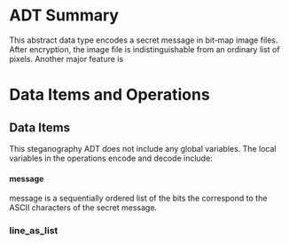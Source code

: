 # ADT Summary

This abstract data type encodes a secret message in bit-map image files.  After encryption, the image file is indistinguishable from an ordinary list of pixels.  Another major feature is 

# Data Items and Operations

## Data Items

This steganography ADT does not include any global variables.  The local variables in the operations encode and decode include:

#### message
message is a sequentially ordered list of the bits the correspond to the ASCII characters of the secret message.

### line_as_list

